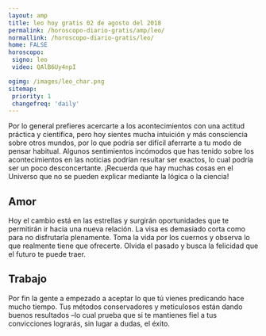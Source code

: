 ```yaml
---
layout: amp
title: leo hoy gratis 02 de agosto del 2018 
permalink: /horoscopo-diario-gratis/amp/leo/
normallink: /horoscopo-diario-gratis/leo/
home: FALSE
horoscopo:
 signo: leo
 video: QAlB6Uy4npI

ogimg: /images/leo_char.png
sitemap:
 priority: 1
 changefreq: 'daily'
---
```



Por lo general prefieres acercarte a los acontecimientos con una actitud práctica y científica, pero hoy sientes mucha intuición y más consciencia sobre otros mundos, por lo que podría ser difícil aferrarte a tu modo de pensar habitual. Algunos sentimientos incómodos que has tenido sobre los acontecimientos en las noticias podrían resultar ser exactos, lo cual podría ser un poco desconcertante. ¡Recuerda que hay muchas cosas en el Universo que no se pueden explicar mediante la lógica o la ciencia!

## Amor

Hoy el cambio está en las estrellas y surgirán oportunidades que te permitirán ir hacia una nueva relación. La visa es demasiado corta como para no disfrutarla plenamente. Toma la vida por los cuernos y observa lo que realmente tiene que ofrecerte. Olvida el pasado y busca la felicidad que el futuro te puede traer.

## Trabajo

Por fin la gente a empezado a aceptar lo que tú vienes predicando hace mucho tiempo. Tus métodos conservadores y meticulosos están dando buenos resultados –lo cual prueba que si te mantienes fiel a tus convicciones lograrás, sin lugar a dudas, el éxito.